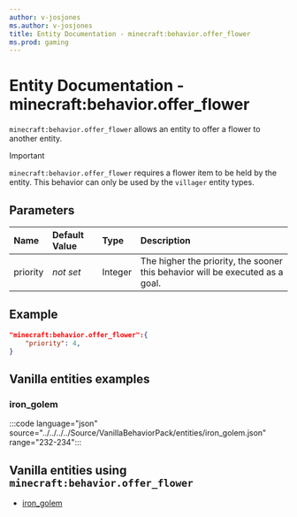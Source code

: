 ```yaml
---
author: v-josjones
ms.author: v-josjones
title: Entity Documentation - minecraft:behavior.offer_flower
ms.prod: gaming
---
```


# Entity Documentation - minecraft:behavior.offer_flower

`minecraft:behavior.offer_flower` allows an entity to offer a flower to another entity.

>[!IMPORTANT]
> `minecraft:behavior.offer_flower` requires a flower item to be held by the entity.
> This behavior can only be used by the `villager` entity types.

## Parameters

|Name |Default Value  |Type  |Description  |
|:----------|:----------|:----------|:----------|
|priority|*not set*|Integer|The higher the priority, the sooner this behavior will be executed as a goal.|

## Example

```json
"minecraft:behavior.offer_flower":{
    "priority": 4,
}
```

## Vanilla entities examples

### iron_golem

:::code language="json" source="../../../../Source/VanillaBehaviorPack/entities/iron_golem.json" range="232-234":::

## Vanilla entities using `minecraft:behavior.offer_flower`

- [iron_golem](../../../../Source/VanillaBehaviorPack_Snippets/entities/iron_golem.md)
